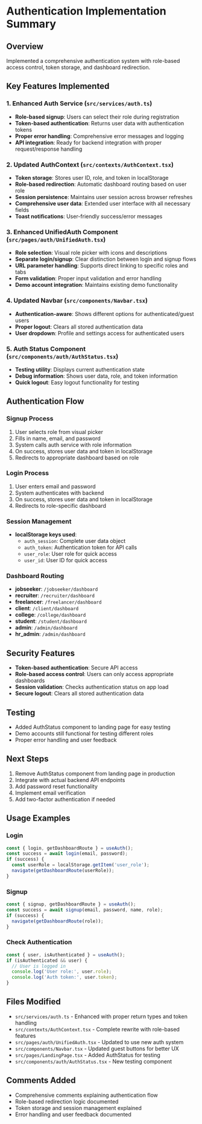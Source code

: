 # Authentication Implementation Summary

## Overview
Implemented a comprehensive authentication system with role-based access control, token storage, and dashboard redirection.

## Key Features Implemented

### 1. Enhanced Auth Service (`src/services/auth.ts`)
- **Role-based signup**: Users can select their role during registration
- **Token-based authentication**: Returns user data with authentication tokens
- **Proper error handling**: Comprehensive error messages and logging
- **API integration**: Ready for backend integration with proper request/response handling

### 2. Updated AuthContext (`src/contexts/AuthContext.tsx`)
- **Token storage**: Stores user ID, role, and token in localStorage
- **Role-based redirection**: Automatic dashboard routing based on user role
- **Session persistence**: Maintains user session across browser refreshes
- **Comprehensive user data**: Extended user interface with all necessary fields
- **Toast notifications**: User-friendly success/error messages

### 3. Enhanced UnifiedAuth Component (`src/pages/auth/UnifiedAuth.tsx`)
- **Role selection**: Visual role picker with icons and descriptions
- **Separate login/signup**: Clear distinction between login and signup flows
- **URL parameter handling**: Supports direct linking to specific roles and tabs
- **Form validation**: Proper input validation and error handling
- **Demo account integration**: Maintains existing demo functionality

### 4. Updated Navbar (`src/components/Navbar.tsx`)
- **Authentication-aware**: Shows different options for authenticated/guest users
- **Proper logout**: Clears all stored authentication data
- **User dropdown**: Profile and settings access for authenticated users

### 5. Auth Status Component (`src/components/auth/AuthStatus.tsx`)
- **Testing utility**: Displays current authentication state
- **Debug information**: Shows user data, role, and token information
- **Quick logout**: Easy logout functionality for testing

## Authentication Flow

### Signup Process
1. User selects role from visual picker
2. Fills in name, email, and password
3. System calls auth service with role information
4. On success, stores user data and token in localStorage
5. Redirects to appropriate dashboard based on role

### Login Process
1. User enters email and password
2. System authenticates with backend
3. On success, stores user data and token in localStorage
4. Redirects to role-specific dashboard

### Session Management
- **localStorage keys used**:
  - `auth_session`: Complete user data object
  - `auth_token`: Authentication token for API calls
  - `user_role`: User role for quick access
  - `user_id`: User ID for quick access

### Dashboard Routing
- **jobseeker**: `/jobseeker/dashboard`
- **recruiter**: `/recruiter/dashboard`
- **freelancer**: `/freelancer/dashboard`
- **client**: `/client/dashboard`
- **college**: `/college/dashboard`
- **student**: `/student/dashboard`
- **admin**: `/admin/dashboard`
- **hr_admin**: `/admin/dashboard`

## Security Features
- **Token-based authentication**: Secure API access
- **Role-based access control**: Users can only access appropriate dashboards
- **Session validation**: Checks authentication status on app load
- **Secure logout**: Clears all stored authentication data

## Testing
- Added AuthStatus component to landing page for easy testing
- Demo accounts still functional for testing different roles
- Proper error handling and user feedback

## Next Steps
1. Remove AuthStatus component from landing page in production
2. Integrate with actual backend API endpoints
3. Add password reset functionality
4. Implement email verification
5. Add two-factor authentication if needed

## Usage Examples

### Login
```typescript
const { login, getDashboardRoute } = useAuth();
const success = await login(email, password);
if (success) {
  const userRole = localStorage.getItem('user_role');
  navigate(getDashboardRoute(userRole));
}
```

### Signup
```typescript
const { signup, getDashboardRoute } = useAuth();
const success = await signup(email, password, name, role);
if (success) {
  navigate(getDashboardRoute(role));
}
```

### Check Authentication
```typescript
const { user, isAuthenticated } = useAuth();
if (isAuthenticated && user) {
  // User is logged in
  console.log('User role:', user.role);
  console.log('Auth token:', user.token);
}
```

## Files Modified
- `src/services/auth.ts` - Enhanced with proper return types and token handling
- `src/contexts/AuthContext.tsx` - Complete rewrite with role-based features
- `src/pages/auth/UnifiedAuth.tsx` - Updated to use new auth system
- `src/components/Navbar.tsx` - Updated guest buttons for better UX
- `src/pages/LandingPage.tsx` - Added AuthStatus for testing
- `src/components/auth/AuthStatus.tsx` - New testing component

## Comments Added
- Comprehensive comments explaining authentication flow
- Role-based redirection logic documented
- Token storage and session management explained
- Error handling and user feedback documented